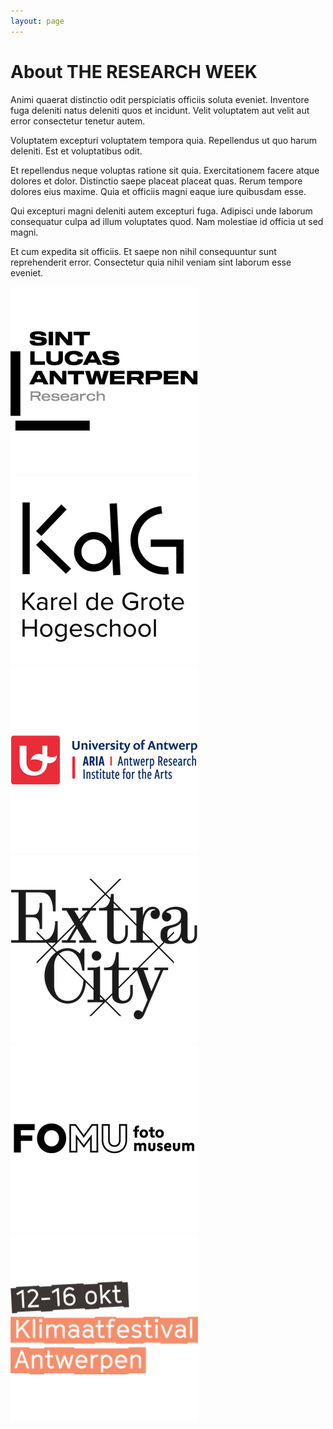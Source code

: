 ```yaml
---
layout: page
---
```


# About THE RESEARCH WEEK

Animi quaerat distinctio odit perspiciatis officiis soluta eveniet. Inventore fuga deleniti natus deleniti quos et incidunt. Velit voluptatem aut velit aut error consectetur tenetur autem.

Voluptatem excepturi voluptatem tempora quia. Repellendus ut quo harum deleniti. Est et voluptatibus odit.

Et repellendus neque voluptas ratione sit quia. Exercitationem facere atque dolores et dolor. Distinctio saepe placeat placeat quas. Rerum tempore dolores eius maxime. Quia et officiis magni eaque iure quibusdam esse.

Qui excepturi magni deleniti autem excepturi fuga. Adipisci unde laborum consequatur culpa ad illum voluptates quod. Nam molestiae id officia ut sed magni.

Et cum expedita sit officiis. Et saepe non nihil consequuntur sunt reprehenderit error. Consectetur quia nihil veniam sint laborum esse eveniet.

<div class="partner-logos">
    <img src="/static/img/logo-sla-research.png" alt="Sint Lucas Antwerpen Research" />
    <img src="/static/img/logo-kdg.png" alt="Karel de Grote Hogeschool" />
    <img src="/static/img/logo-aria.png" alt="Antwerp Research Institute for the Arts" />
    <img src="/static/img/logo-extra-city.png" alt="Extra City Kunsthal">
    <img src="/static/img/logo-fotomuseum.png" alt="Fotomuseum Antwerpen">
    <img src="/static/img/logo-klimaatfestival.png" alt="Klimaatfestival Antwerpen">
</div>
